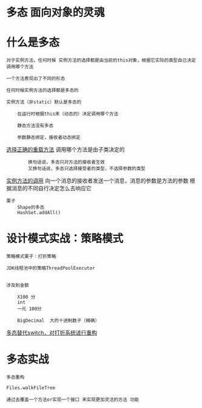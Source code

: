 # 多态 面向对象的灵魂

# 什么是多态

    对于实例方法，任何时候 实例方法的选择都是由当前的this对象，根据它实际的类型自己决定调用哪个方法

    一个方法表现出了不同的形态

    任何时候实例方法的选择都是多态的

    实例⽅法（非static）默认是多态的

        在运⾏时根据this来（动态的）决定调⽤哪个⽅法
        
        静态⽅法没有多态
        
        参数静态绑定，接收者动态绑定
[选择正确的重载方法](https://github.com/hcsp/polymorphism-overload-method-selection/pull/245)
            调用哪个方法是由子类决定的
        
            换句话说，多态只对⽅法的接收者⽣效
            ⼜换句话说，多态只选择接受者的类型，不选择参数的类型

[实例方法的调用](../png/实例方法的调用.png)
向一个消息的接收者发送一个消息，消息的参数是方法的参数
根据消息的不同自行决定怎么去响应它


    栗⼦
        Shape的多态
        HashSet.addAll()


# 设计模式实战：策略模式

    策略模式栗⼦：打折策略
    
    JDK线程池中的策略ThreadPoolExecutor


    涉及到金额

        X100 分
        int
        一元 100分

        BigDecimal  大的十进制数子（精确）

[多态替代switch，对打折系统进行重构](https://github.com/hcsp/discount-strategy-pattern/pull/252)
    

# 多态实战

    多态重构

    Files.walkFileTree

    通过去覆盖一个方法or实现一个接口 来实现更加灵活的方法 功能


